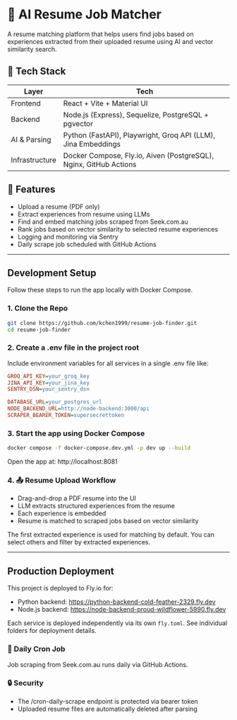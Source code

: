 # 🧠 AI Resume Job Matcher

A resume matching platform that helps users find jobs based on experiences extracted from their uploaded resume using AI and vector similarity search. 

## 🧩 Tech Stack

| Layer        | Tech                                                         |
|--------------|--------------------------------------------------------------|
| Frontend     | React + Vite + Material UI                                   |
| Backend      | Node.js (Express), Sequelize, PostgreSQL + pgvector          |
| AI & Parsing | Python (FastAPI), Playwright, Groq API (LLM), Jina Embeddings|
| Infrastructure | Docker Compose, Fly.io, Aiven (PostgreSQL), Nginx, GitHub Actions|

## 🔧 Features

- Upload a resume (PDF only)
- Extract experiences from resume using LLMs 
- Find and embed matching jobs scraped from Seek.com.au
- Rank jobs based on vector similarity to selected resume experiences
- Logging and monitoring via Sentry
- Daily scrape job scheduled with GitHub Actions

---
## Development Setup

Follow these steps to run the app locally with Docker Compose.

### 1. Clone the Repo

```bash
git clone https://github.com/kchen1999/resume-job-finder.git
cd resume-job-finder
```

### 2. Create a .env file in the project root

Include environment variables for all services in a single .env file like:

```ini
GROQ_API_KEY=your_groq_key
JINA_API_KEY=your_jina_key
SENTRY_DSN=your_sentry_dsn

DATABASE_URL=your_postgres_url
NODE_BACKEND_URL=http://node-backend:3000/api
SCRAPER_BEARER_TOKEN=supersecrettoken
```

### 3. Start the app using Docker Compose

```bash
docker compose -f docker-compose.dev.yml -p dev up --build
```
Open the app at: http://localhost:8081

### 4. 📤 Resume Upload Workflow

- Drag-and-drop a PDF resume into the UI
- LLM extracts structured experiences from the resume
- Each experience is embedded
- Resume is matched to scraped jobs based on vector similarity

The first extracted experience is used for matching by default. You can select others and filter by extracted experiences.

---
## Production Deployment

This project is deployed to Fly.io for: 
- Python backend: https://python-backend-cold-feather-2329.fly.dev
- Node.js backend: https://node-backend-proud-wildflower-5990.fly.dev

Each service is deployed independently via its own `fly.toml`. See individual folders for deployment details.

### 🔁 Daily Cron Job

Job scraping from Seek.com.au runs daily via GitHub Actions. 

### 🔒 Security

- The /cron-daily-scrape endpoint is protected via bearer token
- Uploaded resume files are automatically deleted after parsing



